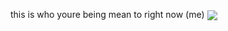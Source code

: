 this is who youre being mean to right now (me) <img align="center" src="https://github.com/user-attachments/assets/7cb2db77-4326-496e-8bfa-ca374c39127c">
